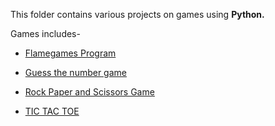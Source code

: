 This folder contains various projects on games using **Python.**

Games includes-
  + [Flamegames Program](https://github.com/monika200/PYTHON-PROJECTS/tree/master/PROJECTS%20ON%20GAMES/Flamesgamesprogram)

  + [Guess the number game](https://github.com/monika200/PYTHON-PROJECTS/tree/master/PROJECTS%20ON%20GAMES/GUESS%20THE%20NUMBER%20GAME)

  + [Rock Paper and Scissors Game](https://github.com/monika200/PYTHON-PROJECTS/tree/master/PROJECTS%20ON%20GAMES/Rock%20Paper%20and%20Scissors%20Game)

  + [TIC TAC TOE](https://github.com/monika200/PYTHON-PROJECTS/tree/master/PROJECTS%20ON%20GAMES/TIC%20TAC%20TOE%20GAME)

